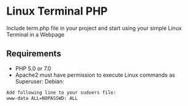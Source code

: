 # Linux Terminal PHP

Include term.php file in your project and start using your simple Linux Terminal in a Webpage

## Requirements
- PHP 5.0 or 7.0
- Apache2 must have permission to execute Linux commands as Superuser:
Debian:

```sh
Add following line to your sudoers file:
www-data ALL=NOPASSWD: ALL
```
